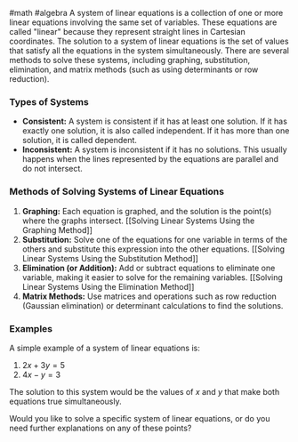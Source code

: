 #math 
#algebra
A system of linear equations is a collection of one or more linear equations involving the same set of variables. These equations are called "linear" because they represent straight lines in Cartesian coordinates. The solution to a system of linear equations is the set of values that satisfy all the equations in the system simultaneously. There are several methods to solve these systems, including graphing, substitution, elimination, and matrix methods (such as using determinants or row reduction).

### Types of Systems

- **Consistent:** A system is consistent if it has at least one solution. If it has exactly one solution, it is also called independent. If it has more than one solution, it is called dependent.
- **Inconsistent:** A system is inconsistent if it has no solutions. This usually happens when the lines represented by the equations are parallel and do not intersect.

### Methods of Solving Systems of Linear Equations

1. **Graphing:** Each equation is graphed, and the solution is the point(s) where the graphs intersect. [[Solving Linear Systems Using the Graphing Method]]
2. **Substitution:** Solve one of the equations for one variable in terms of the others and substitute this expression into the other equations. [[Solving Linear Systems Using the Substitution Method]]
3. **Elimination (or Addition):** Add or subtract equations to eliminate one variable, making it easier to solve for the remaining variables. [[Solving Linear Systems Using the Elimination Method]]
4. **Matrix Methods:** Use matrices and operations such as row reduction (Gaussian elimination) or determinant calculations to find the solutions.

### Examples

A simple example of a system of linear equations is:

1. $2x + 3y = 5$
2. $4x - y = 3$

The solution to this system would be the values of $x$ and $y$ that make both equations true simultaneously.

Would you like to solve a specific system of linear equations, or do you need further explanations on any of these points?